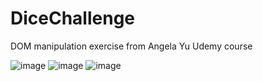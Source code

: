# DiceChallenge
DOM manipulation exercise from Angela Yu Udemy course

![image](https://user-images.githubusercontent.com/51950069/79698098-41e51100-82a4-11ea-896a-da43dcfc3f46.png)
![image](https://user-images.githubusercontent.com/51950069/79698113-52958700-82a4-11ea-996b-433c8b4d6086.png)
![image](https://user-images.githubusercontent.com/51950069/79698119-5aedc200-82a4-11ea-9f8c-402ff2a42010.png)
